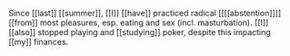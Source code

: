 Since [[last]] [[summer]], [[I]] [[have]] practiced radical [[[[abstention]]]] [[from]] most pleasures, esp. eating and sex (incl. masturbation). [[I]] [[also]] stopped playing and [[studying]] poker, despite this impacting [[my]] finances. 

